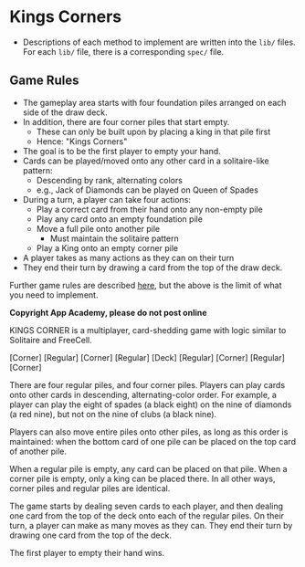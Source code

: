 # Kings Corners

* Descriptions of each method to implement are written into the `lib/`
  files. For each `lib/` file, there is a corresponding `spec/` file.


## Game Rules

* The gameplay area starts with four foundation piles arranged on each
  side of the draw deck.
* In addition, there are four corner piles that start empty.  
  * These can only be built upon by placing a king in that pile first
  * Hence: "Kings Corners"
* The goal is to be the first player to empty your hand.
* Cards can be played/moved onto any other card in a solitaire-like pattern:
  * Descending by rank, alternating colors
  * e.g., Jack of Diamonds can be played on Queen of Spades
* During a turn, a player can take four actions:
  * Play a correct card from their hand onto any non-empty pile
  * Play any card onto an empty foundation pile
  * Move a full pile onto another pile
    * Must maintain the solitaire pattern
  * Play a King onto an empty corner pile
* A player takes as many actions as they can on their turn
* They end their turn by drawing a card from the top of the draw deck.

Further game rules are described [here][kings-corner-rules], but the
above is the limit of what you need to implement.

[kings-corner-rules]: https://www.pagat.com/layout/kingscorners.html

**Copyright App Academy, please do not post online**

KINGS CORNER is a multiplayer, card-shedding game with logic similar to Solitaire and FreeCell.

  [Corner]  [Regular] [Corner]
  [Regular] [Deck]    [Regular]
  [Corner]  [Regular] [Corner]

There are four regular piles, and four corner piles.  Players can play cards onto other cards in descending, alternating-color order.  For example, a player can play the eight of spades (a black eight) on the nine of diamonds (a red nine), but not on the nine of clubs (a black nine).

Players can also move entire piles onto other piles, as long as this order is maintained: when the bottom card of one pile can be placed on the top card of another pile.

When a regular pile is empty, any card can be placed on that pile.  When a corner pile is empty, only a king can be placed there.  In all other ways, corner piles and regular piles are identical.

The game starts by dealing seven cards to each player, and then dealing one card from the top of the deck onto each of the regular piles.  On their turn, a player can make as many moves as they can.  They end their turn by drawing one card from the top of the deck.

The first player to empty their hand wins.
